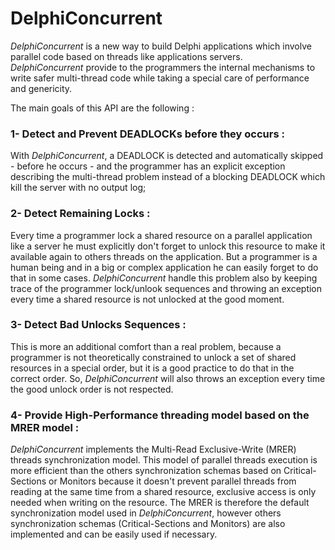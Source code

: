 # DelphiConcurrent

<em>DelphiConcurrent</em> is a new way to build Delphi applications which involve parallel code based on threads like applications servers.</br>
<em>DelphiConcurrent</em> provide to the programmers the internal mechanisms to write safer multi-thread code while taking a special care of performance and genericity.</br>

The main goals of this API are the following :</br>
<h3>1- Detect and Prevent DEADLOCKs before they occurs :</h3>
With <em>DelphiConcurrent</em>, a DEADLOCK is detected and automatically skipped - before he occurs - and the programmer has an explicit exception describing the multi-thread problem instead of a blocking DEADLOCK which kill the server with no output log;</br>
<h3>2- Detect Remaining Locks :</h3>
Every time a programmer lock a shared resource on a parallel application like a server he must explicitly don't forget to unlock this resource to make it available again to others threads on the application. But a programmer is a human being and in a big or complex application he can easily forget to do that in some cases. <em>DelphiConcurrent</em> handle this problem also by keeping trace of the programmer lock/unlook sequences and throwing an exception every time a shared resource is not unlocked at the good moment.</br>
<h3>3- Detect Bad Unlocks Sequences :</h3>
This is more an additional comfort than a real problem, because a programmer is not theoretically constrained to unlock a set of shared resources in a special order, but it is a good practice to do that in the correct order. So, <em>DelphiConcurrent</em> will also throws an exception every time the good unlock order is not respected.</br>
<h3>4- Provide High-Performance threading model based on the MRER model :</h3>
<em>DelphiConcurrent</em> implements the Multi-Read Exclusive-Write (MRER) threads synchronization model. This model of parallel threads execution is more efficient than the others synchronization schemas based on Critical-Sections or Monitors because it doesn't prevent parallel threads from reading at the same time from a shared resource, exclusive access is only needed when writing on the resource. The MRER is therefore the default synchronization model used in <em>DelphiConcurrent</em>, however others synchronization schemas (Critical-Sections and Monitors) are also implemented and can be easily used if necessary.</br>

